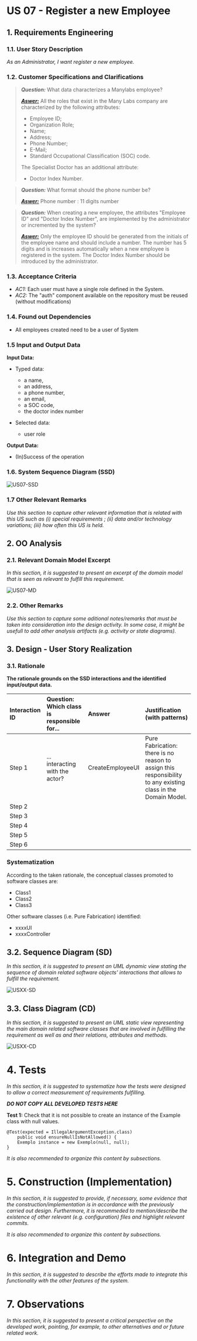 # US 07 - Register a new Employee

## 1. Requirements Engineering

### 1.1. User Story Description
*As an Administrator, I want register a new employee.*
### 1.2. Customer Specifications and Clarifications
>_**Question:**_ What data characterizes a Manylabs employee?
> 
> [_**Aswer:**_](https://moodle.isep.ipp.pt/mod/forum/discuss.php?d=7126#p9455) All the roles that exist in the Many Labs company are characterized by the following attributes:
> * Employee ID;
> * Organization Role;
> * Name;
> * Address;
> * Phone Number;
> * E-Mail;
> * Standard Occupational Classification (SOC) code.
> 
> The Specialist Doctor has an additional attribute:
> * Doctor Index Number.

> _**Question:**_ What format should the phone number be?
>
> [_**Aswer:**_](https://moodle.isep.ipp.pt/mod/forum/discuss.php?d=7153#p9462) Phone number : 11 digits number

>_**Question:**_ When creating a new employee, the attributes "Employee ID" and "Doctor Index Number", are implemented by the administrator or incremented by the system?
> 
> [_**Aswer:**_](https://moodle.isep.ipp.pt/mod/forum/discuss.php?d=7547#p10159) Only the employee ID should be generated from the initials of the employee name and should include a number. The number has 5 digits and is increases automatically when a new employee is registered in the system.
> The Doctor Index Number should be introduced by the administrator.



### 1.3. Acceptance Criteria
- *_AC1:_* Each user must have a single role defined in the System. 
- *_AC2:_* The "auth" component available on the repository must be reused (without modifications)

### 1.4. Found out Dependencies
* All employees created need to be a user of System

### 1.5 Input and Output Data

**Input Data:**

* Typed data:
    * a name,
    * an address,
    * a phone number,
    * an email,
    * a SOC code,
    * the doctor index number

* Selected data:
    * user role


**Output Data:**

* (In)Success of the operation


### 1.6. System Sequence Diagram (SSD)

![US07-SSD](US07-SSD.svg)


### 1.7 Other Relevant Remarks

*Use this section to capture other relevant information that is related with this US such as (i) special requirements ; (ii) data and/or technology variations; (iii) how often this US is held.* 


## 2. OO Analysis

### 2.1. Relevant Domain Model Excerpt 
*In this section, it is suggested to present an excerpt of the domain model that is seen as relevant to fulfill this requirement.* 

![US07-MD](US07-MD.svg)

### 2.2. Other Remarks

*Use this section to capture some aditional notes/remarks that must be taken into consideration into the design activity. In some case, it might be usefull to add other analysis artifacts (e.g. activity or state diagrams).* 



## 3. Design - User Story Realization 

### 3.1. Rationale

**The rationale grounds on the SSD interactions and the identified input/output data.**

| Interaction ID | Question: Which class is responsible for... | Answer  | Justification (with patterns)  |
|:-------------  |:--------------------- |:------------|:---------------------------- |
| Step 1  		 |... interacting with the actor? |CreateEmployeeUI| Pure Fabrication: there is no reason to assign this responsibility to any existing class in the Domain Model.|
| Step 2  		 |							 |             |                              |
| Step 3  		 |							 |             |                              |
| Step 4  		 |							 |             |                              |
| Step 5  		 |							 |             |                              |
| Step 6  		 |							 |             |                              |              

### Systematization ##

According to the taken rationale, the conceptual classes promoted to software classes are: 

 * Class1
 * Class2
 * Class3

Other software classes (i.e. Pure Fabrication) identified: 
 * xxxxUI  
 * xxxxController

## 3.2. Sequence Diagram (SD)

*In this section, it is suggested to present an UML dynamic view stating the sequence of domain related software objects' interactions that allows to fulfill the requirement.* 

![USXX-SD](USXX-SD.svg)

## 3.3. Class Diagram (CD)

*In this section, it is suggested to present an UML static view representing the main domain related software classes that are involved in fulfilling the requirement as well as and their relations, attributes and methods.*

![USXX-CD](USXX-CD.svg)

# 4. Tests 
*In this section, it is suggested to systematize how the tests were designed to allow a correct measurement of requirements fulfilling.* 

**_DO NOT COPY ALL DEVELOPED TESTS HERE_**

**Test 1:** Check that it is not possible to create an instance of the Example class with null values. 

	@Test(expected = IllegalArgumentException.class)
		public void ensureNullIsNotAllowed() {
		Exemplo instance = new Exemplo(null, null);
	}

*It is also recommended to organize this content by subsections.* 

# 5. Construction (Implementation)

*In this section, it is suggested to provide, if necessary, some evidence that the construction/implementation is in accordance with the previously carried out design. Furthermore, it is recommeded to mention/describe the existence of other relevant (e.g. configuration) files and highlight relevant commits.*

*It is also recommended to organize this content by subsections.* 

# 6. Integration and Demo 

*In this section, it is suggested to describe the efforts made to integrate this functionality with the other features of the system.*


# 7. Observations

*In this section, it is suggested to present a critical perspective on the developed work, pointing, for example, to other alternatives and or future related work.*





